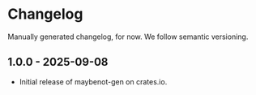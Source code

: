 # Changelog

Manually generated changelog, for now. We follow semantic versioning.

## 1.0.0 - 2025-09-08

- Initial release of maybenot-gen on crates.io.
